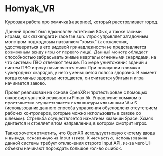 # Homyak_VR
Курсовая работа про хомячка(наверное), который расстреливает город.

Данный проект был вдохновлён эстетикой 80ых, а также такими играми, как drakengard и race the sun. 
Игрок управляет загадочным монстром под кодовым названием "хомяк" (к сожалению, удостовериться в его видовой принадлежности не представляется возможным ввиду игры от первого лица). Данный монстр обладает способностью забрасывать жилые кварталы огненными снарядами, на что системы ПВО отвечают тем же. По мере уничтожения зданий и систем ПВО игроку начисляются очки. При попадании в хомяка чужеродных снарядов, у него уменьшается полоса здоровья. В момент когда хомячье здоровье истощиется, он считается убитым и игра начинается заново.

Проект реализован на основе OpenXR и протестирован с помощью очков виртуальной реальности Pimax 5k. Управление хомяком в пространстве осуществляется с клавиатуры клавишами W и S (использование данного способа управления обусловлено отсутствием рабочих контролеров, которые можно использовать в связке со шлемом). Стрельба осуществляется нажатием клавиши Space. Хомяк двигается и стреляет в том направлении, в котором смотрит игрок.

Также хочется отметить, что OpenXR использует новую систему ввода и вывода, основанную на Input assets. К несчастью, использование данной системы требует отключения старого input API, из-за чего UI-объекты начинают порождать большое кол-во ошибок.